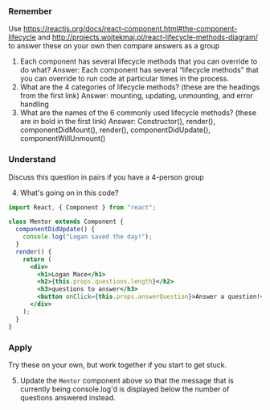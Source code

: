 ### Remember

Use https://reactjs.org/docs/react-component.html#the-component-lifecycle and http://projects.wojtekmaj.pl/react-lifecycle-methods-diagram/ to answer these on your own then compare answers as a group

1. Each component has several lifecycle methods that you can override to do what?
Answer: Each component has several “lifecycle methods” that you can override to run code at particular times in the process.
2. What are the 4 categories of lifecycle methods? (these are the headings from the first link)
Answer: mounting, updating, unmounting, and error handling
3. What are the names of the 6 commonly used lifecycle methods? (these are in bold in the first link)
Answer: Constructor(), render(), componentDidMount(), render(), componentDidUpdate(), componentWillUnmount()
### Understand

Discuss this question in pairs if you have a 4-person group

4.  What's going on in this code?

```jsx
import React, { Component } from "react";

class Mentor extends Component {
  componentDidUpdate() {
    console.log("Logan saved the day!");
  }
  render() {
    return (
      <div>
        <h1>Logan Mace</h1>
        <h2>{this.props.questions.length}</h2>
        <h3>questions to answer</h3>
        <button onClick={this.props.answerQuestion}>Answer a question!</button>
      </div>
    );
  }
}
```

### Apply

Try these on your own, but work together if you start to get stuck.

5.  Update the `Mentor` component above so that the message that is currently being console.log'd is displayed below the number of questions answered instead.
